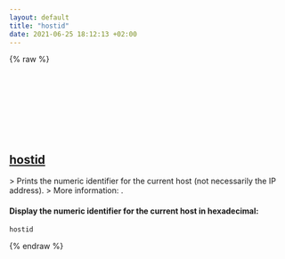 ```yaml
---
layout: default
title: "hostid"
date: 2021-06-25 18:12:13 +02:00
---
```

{% raw %}
<h2 id="hostid">
  <a href="/en/common/hostid.html">hostid</a> <a href="#hostid"><svg class="icon">
    <use href="/assets/images/unicode_sprite.svg#link" />
  </svg></a>
</h2>
> Prints the numeric identifier for the current host (not necessarily the IP address).
> More information: <https://www.gnu.org/software/coreutils/hostid>.

#### Display the numeric identifier for the current host in hexadecimal:
```shell
hostid
```
{% endraw %}